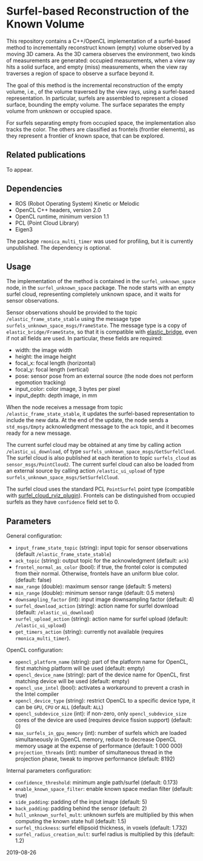 Surfel-based Reconstruction of the Known Volume
===============================================

This repository contains a C++/OpenCL implementation of a surfel-based method to incrementally reconstruct known (empty) volume observed by a moving 3D camera.
As the 3D camera observes the environment, two kinds of measurements are generated: occupied measurements, when a view ray hits a solid surface, and empty (miss) measurements, when the view ray traverses a region of space to observe a surface beyond it.

The goal of this method is the incremental reconstruction of the empty volume, i.e., of the volume traversed by the view rays, using a surfel-based representation. In particular, surfels are assembled to represent a closed surface, bounding the empty volume. The surface separates the empty volume from unknown or occupied space.

For surfels separating empty from occupied space, the implementation also tracks the color. The others are classified as frontels (frontier elements), as they represent a frontier of known space, that can be explored.

Related publications
--------------------

To appear.

Dependencies
------------

- ROS (Robot Operating System) Kinetic or Melodic
- OpenCL C++ headers, version 2.0
- OpenCL runtime, minimum version 1.1
- PCL (Point Cloud Library)
- Eigen3

The package `rmonica_multi_timer` was used for profiling, but it is currently unpublished. The dependency is optional.

Usage
-----

The implementation of the method is contained in the `surfel_unknown_space` node, in the `surfel_unknown_space` package.
The node starts with an empty surfel cloud, representing completely unknown space, and it waits for sensor observations.

Sensor observations should be provided to the topic `/elastic_frame_state_stable` using the message type `surfels_unknown_space_msgs/FrameState`.
The message type is a copy of `elastic_bridge/FrameState`, so that it is compatible with [elastic_bridge](https://github.com/RMonica/elastic_bridge), even if not all fields are used.
In particular, these fields are required:

- width: the image width
- height: the image height
- focal_x: focal length (horizontal)
- focal_y: focal length (vertical)
- pose: sensor pose from an external source (the node does not perform egomotion tracking)
- input_color: color image, 3 bytes per pixel
- input_depth: depth image, in mm

When the node receives a message from topic `/elastic_frame_state_stable`, it updates the surfel-based representation to include the new data. At the end of the update, the node sends a `std_msgs/Empty` acknowledgment message to the `ack` topic, and it becomes ready for a new message.

The current surfel cloud may be obtained at any time by calling action `/elastic_ui_download`, of type `surfels_unknown_space_msgs/GetSurfelCloud`. The surfel cloud is also published at each iteration to topic `surfels_cloud` as `sensor_msgs/PointCloud2`. The current surfel cloud can also be loaded from an external source by calling action `/elastic_ui_upload` of type `surfels_unknown_space_msgs/SetSurfelCloud`.

The surfel cloud uses the standard PCL `PointSurfel` point type (compatible with [surfel_cloud_rviz_plugin](https://github.com/RMonica/surfel_cloud_rviz_plugin)). Frontels can be distinguished from occupied surfels as they have `confidence` field set to 0. 

Parameters
----------

General configuration:

- `input_frame_state_topic` (string): input topic for sensor observations (default `/elastic_frame_state_stable`)
- `ack_topic` (string): output topic for the acknowledgment (default: `ack`)
- `frontel_normal_as_color` (bool): if true, the frontel color is computed from their normal. Otherwise, frontels have an uniform blue color. (default: false)
- `max_range` (double): maximum sensor range (default: 5 meters)
- `min_range` (double): minimum sensor range (default: 0.5 meters)
- `downsampling_factor` (int): input image downsampling factor (default: 4)
- `surfel_download_action` (string): action name for surfel download (default: `/elastic_ui_download`)
- `surfel_upload_action` (string): action name for surfel upload (default: `/elastic_ui_upload`)
- `get_timers_action` (string): currently not available (requires `rmonica_multi_timer`).

OpenCL configuration:

- `opencl_platform_name` (string): part of the platform name for OpenCL, first matching platform will be used (default: empty)
- `opencl_device_name` (string): part of the device name for OpenCL, first matching device will be used (default: empty)
- `opencl_use_intel` (bool): activates a workaround to prevent a crash in the Intel compiler
- `opencl_device_type` (string): restrict OpenCL to a specific device type, it can be `GPU`, `CPU` or `ALL` (default: `ALL`)
- `opencl_subdevice_size` (int): if non-zero, only `opencl_subdevice_size` cores of the device are used (requires device fission support) (default: 0)
- `max_surfels_in_gpu_memory` (int): number of surfels which are loaded simultaneously in OpenCL memory, reduce to decrease OpenCL memory usage at the expense of performance (default: 1 000 000)
- `projection_threads` (int): number of simultaneous thread in the projection phase, tweak to improve performance (default: 8192)

Internal parameters configuration:

- `confidence_threshold`: minimum angle path/surfel (default: 0.173)
- `enable_known_space_filter`: enable known space median filter (default: true)
- `side_padding`: padding of the input image (default: 5)
- `back_padding`: padding behind the sensor (default: 2)
- `hull_unknown_surfel_mult`: unknown surfels are multiplied by this when computing the known state hull (default: 1.5)
- `surfel_thickness`: surfel ellipsoid thickness, in voxels (default: 1.732)
- `surfel_radius_creation_mult`: surfel radius is multiplied by this (default: 1.2)

2019-08-26
